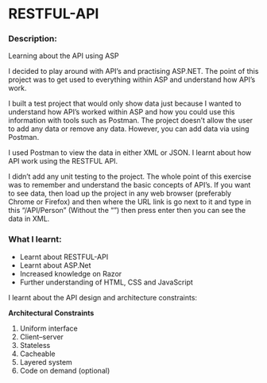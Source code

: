 # RESTFUL-API

### Description:

Learning about the API using ASP

I decided to play around with API’s and practising ASP.NET. The point of this project was to get used to everything within ASP and understand how API’s work.

I built a test project that would only show data just because I wanted to understand how API’s worked within ASP and how you could use this information with tools such as Postman. The project doesn’t allow the user to add any data or remove any data. However, you can add data via using Postman.

I used Postman to view the data in either XML or JSON. I learnt about how API work using the RESTFUL API. 

I didn’t add any unit testing to the project. The whole point of this exercise was to remember and understand the basic concepts of API’s.
If you want to see data, then load up the project in any web browser (preferably Chrome or Firefox) and then where the URL link is go next to it and type in this “/API/Person” (Without the “”) then press enter then you can see the data in XML.

### What I learnt: 
- Learnt about RESTFUL-API
- Learnt about ASP.Net
- Increased knowledge on Razor
- Further understanding of HTML, CSS and JavaScript

I learnt about the API design and architecture constraints:

**Architectural Constraints**
1.	Uniform interface
2.	Client–server
3.	Stateless
4.	Cacheable
5.	Layered system
6.	Code on demand (optional)
